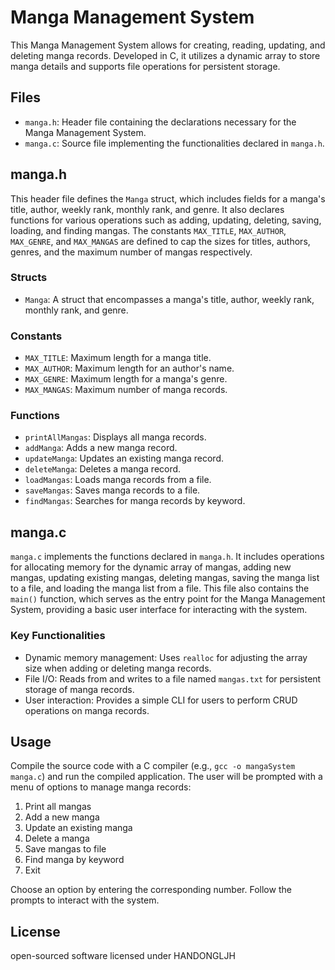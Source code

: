 # Manga Management System

This Manga Management System allows for creating, reading, updating, and deleting manga records. Developed in C, it utilizes a dynamic array to store manga details and supports file operations for persistent storage.

## Files

- `manga.h`: Header file containing the declarations necessary for the Manga Management System.
- `manga.c`: Source file implementing the functionalities declared in `manga.h`.

## manga.h

This header file defines the `Manga` struct, which includes fields for a manga's title, author, weekly rank, monthly rank, and genre. It also declares functions for various operations such as adding, updating, deleting, saving, loading, and finding mangas. The constants `MAX_TITLE`, `MAX_AUTHOR`, `MAX_GENRE`, and `MAX_MANGAS` are defined to cap the sizes for titles, authors, genres, and the maximum number of mangas respectively.

### Structs

- `Manga`: A struct that encompasses a manga's title, author, weekly rank, monthly rank, and genre.

### Constants

- `MAX_TITLE`: Maximum length for a manga title.
- `MAX_AUTHOR`: Maximum length for an author's name.
- `MAX_GENRE`: Maximum length for a manga's genre.
- `MAX_MANGAS`: Maximum number of manga records.

### Functions

- `printAllMangas`: Displays all manga records.
- `addManga`: Adds a new manga record.
- `updateManga`: Updates an existing manga record.
- `deleteManga`: Deletes a manga record.
- `loadMangas`: Loads manga records from a file.
- `saveMangas`: Saves manga records to a file.
- `findMangas`: Searches for manga records by keyword.

## manga.c

`manga.c` implements the functions declared in `manga.h`. It includes operations for allocating memory for the dynamic array of mangas, adding new mangas, updating existing mangas, deleting mangas, saving the manga list to a file, and loading the manga list from a file. This file also contains the `main()` function, which serves as the entry point for the Manga Management System, providing a basic user interface for interacting with the system.

### Key Functionalities

- Dynamic memory management: Uses `realloc` for adjusting the array size when adding or deleting manga records.
- File I/O: Reads from and writes to a file named `mangas.txt` for persistent storage of manga records.
- User interaction: Provides a simple CLI for users to perform CRUD operations on manga records.

## Usage

Compile the source code with a C compiler (e.g., `gcc -o mangaSystem manga.c`) and run the compiled application. The user will be prompted with a menu of options to manage manga records:

1. Print all mangas
2. Add a new manga
3. Update an existing manga
4. Delete a manga
5. Save mangas to file
6. Find manga by keyword
7. Exit

Choose an option by entering the corresponding number. Follow the prompts to interact with the system.

## License

open-sourced software licensed under HANDONGLJH